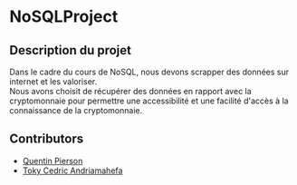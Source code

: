 # NoSQLProject

## Description du projet

Dans le cadre du cours de NoSQL, nous devons scrapper des données sur internet et les valoriser.<br>
Nous avons choisit de récupérer des données en rapport avec la cryptomonnaie pour permettre une accessibilité et une facilité d'accès à la connaissance de la cryptomonnaie.

## Contributors
 
- [Quentin Pierson](https://github.com/quentin-pierson)
- [Toky Cedric Andriamahefa](https://github.com/TokyC/)

